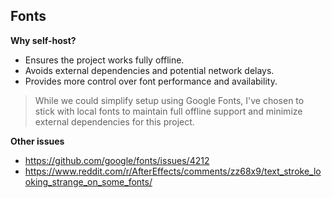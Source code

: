 ## Fonts

**Why self-host?**
- Ensures the project works fully offline.
- Avoids external dependencies and potential network delays.
- Provides more control over font performance and availability.


> While we could simplify setup using Google Fonts, I've chosen to stick with local fonts to maintain full offline support and minimize external dependencies for this project.

**Other issues**
- https://github.com/google/fonts/issues/4212
- https://www.reddit.com/r/AfterEffects/comments/zz68x9/text_stroke_looking_strange_on_some_fonts/